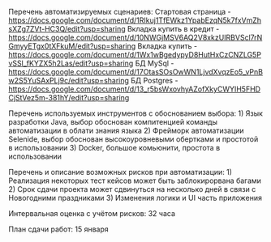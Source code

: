 
Перечень автоматизируемых сценариев:
   Стартовая страница - https://docs.google.com/document/d/1RIkuj1TfEWkz1YpabEzqN5k7fxVmZhsXZg7ZVt-HC3Q/edit?usp=sharing
   Вкладка купить в кредит - https://docs.google.com/document/d/10NWGjMSV6AQ2V8xkzUIRBVScl7rNGmyyETgx0tXFkuM/edit?usp=sharing
   Вкладка купить - https://docs.google.com/document/d/1Wx1wBgedypyD8HutHxCzCNZLG5PvSSl_fKYZX5h2Las/edit?usp=sharing
   БД MySql - https://docs.google.com/document/d/17OtasSOsOwWN1LjvdXvqzEo5_vPnBw2S5YuSAxPLj9c/edit?usp=sharing
   БД Postgres - https://docs.google.com/document/d/13_r5bsWxovhyAZofXkyCWYIH5FHDCjStVez5m-381hY/edit?usp=sharing
   
Перечень используемых инструментов с обоснованием выбора:
    1) Язык разработки Java, выбор обоснован компитенцией команды автоматизации в облати знания языка
    2) Фрейморк автоматизации Selenide, выбор обоснован высокоуровневыми обертками и простотой в использовании
    3) Docker, большое комьюнити, простота в использовании 

Перечень и описание возможных рисков при автоматизации:
    1) Реализация некоторых тест кейсов может быть заблокирорвана багами
    2) Срок сдачи проекта может сдвинуться на несколько дней в связи с Новогодними праздниками
    3) Изменения логики и UI часть приложения
    
Интервальная оценка с учётом рисков:
    32 часа
    
План сдачи работ:
    15 января